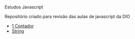 Estudos Javascript

Repositório criado para revisão das aulas de javascript da DIO

<ul>
<li> <a href="https://github.com/Versart/Mini-Projetos-Javascript/tree/master/contador">1 Contador</a> </li>
 <li> <a href="https://github.com/Versart/Estudo-Javascript/tree/master/string">String</a> </li>  
</ul>

